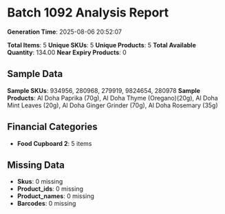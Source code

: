 # Batch 1092 Analysis Report

**Generation Time**: 2025-08-06 20:52:07

**Total Items**: 5
**Unique SKUs**: 5
**Unique Products**: 5
**Total Available Quantity**: 134.00
**Near Expiry Products**: 0

## Sample Data
**Sample SKUs**: 934956, 280968, 279919, 9824654, 280978
**Sample Products**: Al Doha Paprika (70g), Al Doha Thyme (Oregano)(20g), Al Doha Mint Leaves (20g), Al Doha Ginger Grinder (70g), Al Doha Rosemary (35g)

## Financial Categories
- **Food Cupboard 2**: 5 items

## Missing Data
- **Skus**: 0 missing
- **Product_ids**: 0 missing
- **Product_names**: 0 missing
- **Barcodes**: 0 missing
